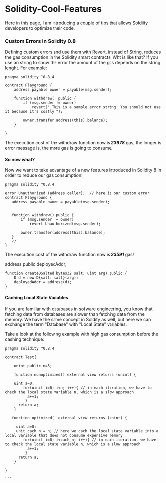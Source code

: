 # Solidity-Cool-Features
Here in this page, I am introducing a couple of tips that allows Soldiity developers to optimize their code.


### Custom Errors in Solidity 0.8
Defining custom errors and use them with Revert, instead of String, reduces the gas consumption in the Solidity smart contracts.
Wht is like that?
If you use an string to show the error the amount of the gas depends on the string lenght. For example:


```
pragma solidity ^0.8.4;

contract Playground {
    address payable owner = payable(msg.sender);

    function withdraw() public {
        if (msg.sender != owner)
            revert(" This is a sample error string! You should not use it because it's costly!");

        owner.transfer(address(this).balance);
    }

}
````
 The execution cost of the withdraw function now is ***23678*** gas, the longer is error message is, the more gas is going to consume.
 
 #### So now what?
 Now we want to take advantage of a new features introduced in Solidity 8 in order to reduce our gas consumption!
 
 ```
pragma solidity ^0.8.4;

error Unauthorized (address caller);  // here is our custom error
contract Playground {
    address payable owner = payable(msg.sender);
    

    function withdraw() public {
        if (msg.sender != owner)
            revert Unauthorized(msg.sender);

        owner.transfer(address(this).balance);
    }
    // ...
}
 
 ````
  The execution cost of the withdraw function now is ***23591*** gas!
  
  
  address public deployedAddr;

    function createDSalted(bytes32 salt, uint arg) public {
        D d = new D{salt: salt}(arg);
        deployedAddr = address(d);
    }
 

#### Caching Local State Variables
If you are familiar with databases in sofware engineering, you know that fetching data from databases are slower than fetching data from the memory.
We have the same concept in Soldity as well, but here we can exchange the term "Database" with "Local State" variables.

Take a look at the following example with high gas consumption before the cashing technique:

````
pragma solidity ^0.8.4;

contract Test{

    unint public n=5;

    function nonoptimized() external view returns (unint) {

    uint a=0;
        for(uinit i=0; i<n; i++){ // in each iteration, we have to check the local state variable n, which is a slow approach
          a+=1;
         }
      return a;
    }
    
   function optimized() external view returns (unint) {

     uint a=0;
     unit cach_n = n; // here we cach the local state variable into a local variable that does not consume expensive memory
        for(uinit i=0; i<cach_n; i++){ // in each iteration, we have to check the local state variable n, which is a slow approach
          a+=1;
         }
      return a;
    }
    
}

```
